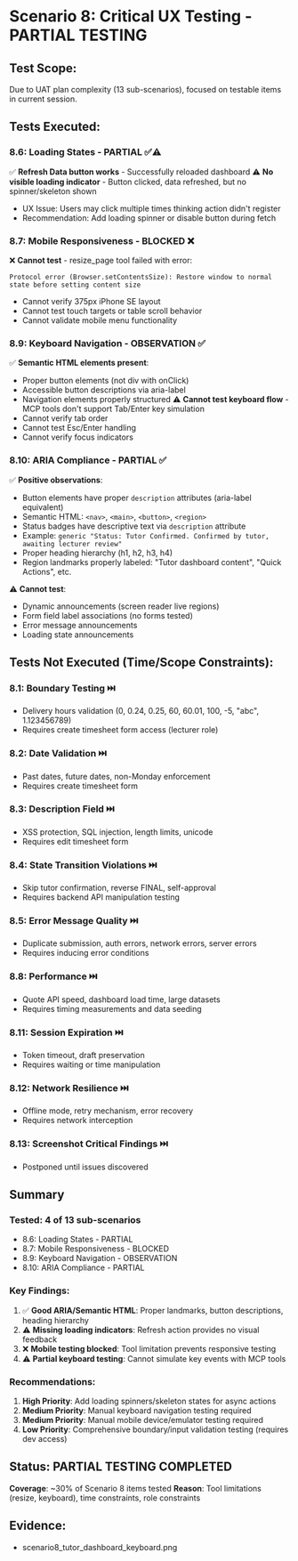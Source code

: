 # Scenario 8: Critical UX Testing - PARTIAL TESTING

## Test Scope:
Due to UAT plan complexity (13 sub-scenarios), focused on testable items in current session.

## Tests Executed:

### 8.6: Loading States - PARTIAL ✅⚠️
✅ **Refresh Data button works** - Successfully reloaded dashboard
⚠️ **No visible loading indicator** - Button clicked, data refreshed, but no spinner/skeleton shown
- UX Issue: Users may click multiple times thinking action didn't register
- Recommendation: Add loading spinner or disable button during fetch

### 8.7: Mobile Responsiveness - BLOCKED ❌
❌ **Cannot test** - resize_page tool failed with error:
```
Protocol error (Browser.setContentsSize): Restore window to normal state before setting content size
```
- Cannot verify 375px iPhone SE layout
- Cannot test touch targets or table scroll behavior
- Cannot validate mobile menu functionality

### 8.9: Keyboard Navigation - OBSERVATION ✅
✅ **Semantic HTML elements present**:
- Proper button elements (not div with onClick)
- Accessible button descriptions via aria-label
- Navigation elements properly structured
⚠️ **Cannot test keyboard flow** - MCP tools don't support Tab/Enter key simulation
- Cannot verify tab order
- Cannot test Esc/Enter handling
- Cannot verify focus indicators

### 8.10: ARIA Compliance - PARTIAL ✅
✅ **Positive observations**:
- Button elements have proper `description` attributes (aria-label equivalent)
- Semantic HTML: `<nav>`, `<main>`, `<button>`, `<region>`
- Status badges have descriptive text via `description` attribute
- Example: `generic "Status: Tutor Confirmed. Confirmed by tutor, awaiting lecturer review"`
- Proper heading hierarchy (h1, h2, h3, h4)
- Region landmarks properly labeled: "Tutor dashboard content", "Quick Actions", etc.

⚠️ **Cannot test**:
- Dynamic announcements (screen reader live regions)
- Form field label associations (no forms tested)
- Error message announcements
- Loading state announcements

## Tests Not Executed (Time/Scope Constraints):

### 8.1: Boundary Testing ⏭️
- Delivery hours validation (0, 0.24, 0.25, 60, 60.01, 100, -5, "abc", 1.123456789)
- Requires create timesheet form access (lecturer role)

### 8.2: Date Validation ⏭️
- Past dates, future dates, non-Monday enforcement
- Requires create timesheet form

### 8.3: Description Field ⏭️
- XSS protection, SQL injection, length limits, unicode
- Requires edit timesheet form

### 8.4: State Transition Violations ⏭️
- Skip tutor confirmation, reverse FINAL, self-approval
- Requires backend API manipulation testing

### 8.5: Error Message Quality ⏭️
- Duplicate submission, auth errors, network errors, server errors
- Requires inducing error conditions

### 8.8: Performance ⏭️
- Quote API speed, dashboard load time, large datasets
- Requires timing measurements and data seeding

### 8.11: Session Expiration ⏭️
- Token timeout, draft preservation
- Requires waiting or time manipulation

### 8.12: Network Resilience ⏭️
- Offline mode, retry mechanism, error recovery
- Requires network interception

### 8.13: Screenshot Critical Findings ⏭️
- Postponed until issues discovered

## Summary

### Tested: 4 of 13 sub-scenarios
- 8.6: Loading States - PARTIAL
- 8.7: Mobile Responsiveness - BLOCKED
- 8.9: Keyboard Navigation - OBSERVATION
- 8.10: ARIA Compliance - PARTIAL

### Key Findings:
1. ✅ **Good ARIA/Semantic HTML**: Proper landmarks, button descriptions, heading hierarchy
2. ⚠️ **Missing loading indicators**: Refresh action provides no visual feedback
3. ❌ **Mobile testing blocked**: Tool limitation prevents responsive testing
4. ⚠️ **Partial keyboard testing**: Cannot simulate key events with MCP tools

### Recommendations:
1. **High Priority**: Add loading spinners/skeleton states for async actions
2. **Medium Priority**: Manual keyboard navigation testing required
3. **Medium Priority**: Manual mobile device/emulator testing required
4. **Low Priority**: Comprehensive boundary/input validation testing (requires dev access)

## Status: PARTIAL TESTING COMPLETED

**Coverage**: ~30% of Scenario 8 items tested
**Reason**: Tool limitations (resize, keyboard), time constraints, role constraints

## Evidence:
- scenario8_tutor_dashboard_keyboard.png
